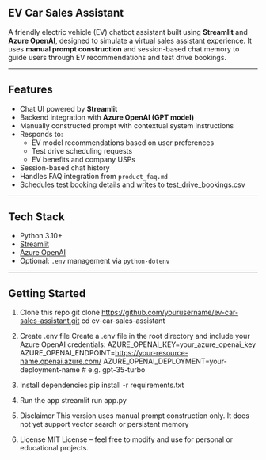 ## EV Car Sales Assistant

A friendly electric vehicle (EV) chatbot assistant built using **Streamlit** and **Azure OpenAI**, designed to simulate a virtual sales assistant experience. It uses **manual prompt construction** and session-based chat memory to guide users through EV recommendations and test drive bookings.

---

## Features

- Chat UI powered by **Streamlit**
- Backend integration with **Azure OpenAI (GPT model)**
- Manually constructed prompt with contextual system instructions
- Responds to:
  - EV model recommendations based on user preferences
  - Test drive scheduling requests
  - EV benefits and company USPs
- Session-based chat history
- Handles FAQ integration from `product_faq.md`
- Schedules test booking details and writes to test_drive_bookings.csv

---

## Tech Stack

- Python 3.10+
- [Streamlit](https://streamlit.io/)
- [Azure OpenAI](https://learn.microsoft.com/en-us/azure/cognitive-services/openai/)
- Optional: `.env` management via `python-dotenv`

---

## Getting Started

1. Clone this repo
git clone https://github.com/yourusername/ev-car-sales-assistant.git
cd ev-car-sales-assistant

2. Create .env file
Create a .env file in the root directory and include your Azure OpenAI credentials:
AZURE_OPENAI_KEY=your_azure_openai_key
AZURE_OPENAI_ENDPOINT=https://your-resource-name.openai.azure.com/
AZURE_OPENAI_DEPLOYMENT=your-deployment-name  # e.g. gpt-35-turbo

3. Install dependencies
pip install -r requirements.txt

4. Run the app
streamlit run app.py

5. Disclaimer
This version uses manual prompt construction only. It does not yet support vector search or persistent memory 

6. License
MIT License – feel free to modify and use for personal or educational projects.